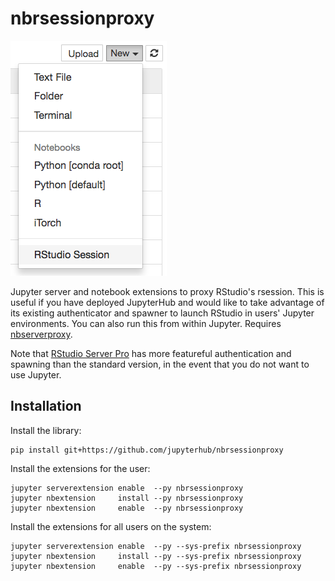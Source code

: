 # nbrsessionproxy
![Screenshot](screenshot.png)

Jupyter server and notebook extensions to proxy RStudio's rsession. This is useful if you have deployed JupyterHub and would like to take advantage of its existing authenticator and spawner to launch RStudio in users' Jupyter environments. You can also run this from within Jupyter. Requires [nbserverproxy](https://github.com/jupyterhub/nbserverproxy).

Note that [RStudio Server Pro](https://www.rstudio.com/products/rstudio-server-pro/architecture) has more featureful authentication and spawning than the standard version, in the event that you do not want to use Jupyter.

## Installation
Install the library:
```
pip install git+https://github.com/jupyterhub/nbrsessionproxy
```

Install the extensions for the user:
```
jupyter serverextension enable  --py nbrsessionproxy
jupyter nbextension     install --py nbrsessionproxy
jupyter nbextension     enable  --py nbrsessionproxy
```

Install the extensions for all users on the system:
```
jupyter serverextension enable  --py --sys-prefix nbrsessionproxy
jupyter nbextension     install --py --sys-prefix nbrsessionproxy
jupyter nbextension     enable  --py --sys-prefix nbrsessionproxy
```
